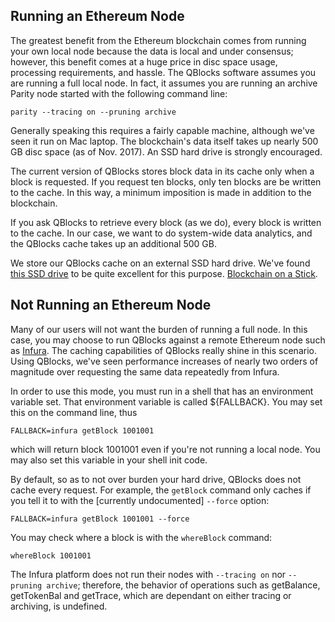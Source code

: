 ## Running an Ethereum Node

The greatest benefit from the Ethereum blockchain comes from running your own local node because the data is local and under consensus; however, this benefit comes at a huge price in disc space usage, processing requirements, and hassle. The QBlocks software assumes you are running a full local node. In fact, it assumes you are running an archive Parity node started with the following command line:

    parity --tracing on --pruning archive

Generally speaking this requires a fairly capable machine, although we've seen it run on Mac laptop. The blockchain's data itself takes up nearly 500 GB disc space (as of Nov. 2017). An SSD hard drive is strongly encouraged.

The current version of QBlocks stores block data in its cache only when a block is requested. If you request ten blocks, only ten blocks are be written to the cache. In this way, a minimum imposition is made in addition to the blockchain.

If you ask QBlocks to retrieve every block (as we do), every block is written to the cache. In our case, we want to do system-wide data analytics, and the QBlocks cache takes up an additional 500 GB.

We store our QBlocks cache on an external SSD hard drive. We've found [this SSD drive](https://www.amazon.com/Samsung-T5-Portable-SSD-MU-PA1T0B/dp/B073H552FJ/ref=sr_1_sc_3?ie=UTF8&qid=1507691185&sr=8-3-spell&keywords=Samsubg+1tb+ssd) to be quite excellent for this purpose. [Blockchain on a Stick](https://medium.com/@tjayrush/accounting-for-the-revolution-8822b28ccc16).

## Not Running an Ethereum Node

Many of our users will not want the burden of running a full node. In this case, you may choose to run QBlocks against a remote Ethereum node such as [Infura](http://infura.io). The caching capabilities of QBlocks really shine in this scenario. Using QBlocks, we've seen performance increases of nearly two orders of magnitude over requesting the same data repeatedly from Infura. 

In order to use this mode, you must run in a shell that has an environment variable set. That environment variable is called ${FALLBACK}. You may set this on the command line, thus

    FALLBACK=infura getBlock 1001001
    
which will return block 1001001 even if you're not running a local node. You may also set this variable in your shell init code.

By default, so as to not over burden your hard drive, QBlocks does not cache every request. For example, the `getBlock` command only caches if you tell it to with the [currently undocumented] `--force` option:

    FALLBACK=infura getBlock 1001001 --force
    
You may check where a block is with the `whereBlock` command:

    whereBlock 1001001

The Infura platform does not run their nodes with `--tracing on` nor `--pruning archive`; therefore, the behavior of operations such as getBalance, getTokenBal and getTrace, which are dependant on either tracing or archiving, is undefined.
